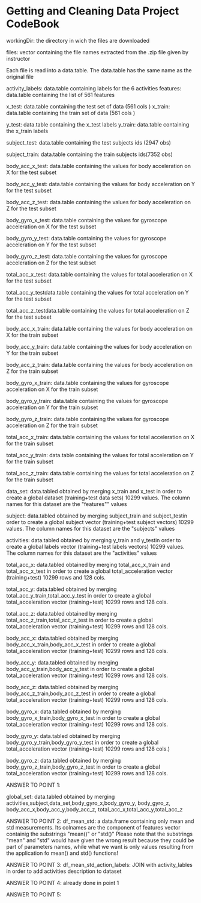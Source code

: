 Getting and Cleaning Data Project CodeBook
========================================================

workingDir: the directory in wich the files are downloaded

files: vector containing the file names extracted from the .zip file given
by instructor

Each file is read into a data.table. The data.table has the same name as the original file



activity_labels: data.table containing labels for the 6 activities
features: data.table containing the list of 561 features 

x_test: data.table containing the test set of data (561 cols )
x_train: data.table containing the train set of data (561 cols )

y_test: data.table containing the x_test labels
y_train: data.table containing the x_train labels

subject_test: data.table containing the test subjects ids (2947 obs)

subject_train: data.table containing the train subjects ids(7352 obs)

body_acc_x_test: data.table containing the values for body acceleration on X for the  test subset

body_acc_y_test: data.table containing the values for body acceleration on Y for the  test subset

body_acc_z_test: data.table containing the values for body acceleration on Z for the  test subset

body_gyro_x_test: data.table containing the values for gyroscope acceleration on X for the  test subset

body_gyro_y_test: data.table containing the values for gyroscope acceleration on Y for the  test subset

body_gyro_z_test: data.table containing the values for gyroscope acceleration on Z for the  test subset

total_acc_x_test: data.table containing the values for total acceleration on X for the  test subset

total_acc_y_testdata.table containing the values for total acceleration on Y for the  test subset

total_acc_z_testdata.table containing the values for total acceleration on Z for the  test subset

body_acc_x_train: data.table containing the values for body acceleration on X for the  train subset

body_acc_y_train: data.table containing the values for body acceleration on Y for the  train subset

body_acc_z_train: data.table containing the values for body acceleration on Z for the  train subset

body_gyro_x_train: data.table containing the values for gyroscope acceleration on X for the  train subset

body_gyro_y_train: data.table containing the values for gyroscope acceleration on Y for the  train subset

body_gyro_z_train: data.table containing the values for gyroscope acceleration on Z for the  train subset

total_acc_x_train: data.table containing the values for total acceleration on X for the  train subset

total_acc_y_train: data.table containing the values for total acceleration on Y for the  train subset

total_acc_z_train: data.table containing the values for total acceleration on Z for the  train subset


data_set: data.tabled obtained by merging x_train and x_test in order to create a global dataset (training+test data sets) 10299 values. The column names for this dataset are the "features"" values


subject: data.tabled obtained by merging subject_train and subject_testin order to create a global subject vector (training+test subject vectors) 10299 values. The column names for this dataset are the "subjects" values

activities: data.tabled obtained by merging y_train and y_testin order to create a global labels vector (training+test labels vectors) 10299 values. The column names for this dataset are the "activities" values

total_acc_x: data.tabled obtained by merging total_acc_x_train and total_acc_x_test in order to create a global total_acceleration vector (training+test) 10299 rows and 128 cols. 

total_acc_y: data.tabled obtained by merging total_acc_y_train,total_acc_y_test in order to create a global total_acceleration vector (training+test) 10299 rows and 128 cols.

total_acc_z: data.tabled obtained by merging total_acc_z_train,total_acc_z_test in order to create a global total_acceleration vector (training+test) 10299 rows and 128 cols.

body_acc_x: data.tabled obtained by merging body_acc_x_train,body_acc_x_test in order to create a global total_acceleration vector (training+test) 10299 rows and 128 cols. 

body_acc_y: data.tabled obtained by merging body_acc_y_train,body_acc_y_test in order to create a global total_acceleration vector (training+test) 10299 rows and 128 cols.

body_acc_z: data.tabled obtained by merging body_acc_z_train,body_acc_z_test in order to create a global total_acceleration vector (training+test) 10299 rows and 128 cols.

body_gyro_x: data.tabled obtained by merging body_gyro_x_train,body_gyro_x_test in order to create a global total_acceleration vector (training+test) 10299 rows and 128 cols.

body_gyro_y: data.tabled obtained by merging body_gyro_y_train,body_gyro_y_test in order to create a global total_acceleration vector (training+test) 10299 rows and 128 cols.)  

body_gyro_z: data.tabled obtained by merging body_gyro_z_train,body_gyro_z_test in order to create a global total_acceleration vector (training+test) 10299 rows and 128 cols.

ANSWER TO POINT 1:

global_set: data.tabled obtained by merging activities,subject,data_set,body_gyro_x,body_gyro_y, body_gyro_z, body_acc_x,body_acc_y,body_acc_z, total_acc_x,total_acc_y,total_acc_z 

ANSWER TO POINT 2:
df_mean_std: a data.frame containing only mean and std measurements. Its colnames are 
the component of features vector containig the substrings "mean()" or "std()"
Please note that the substrings "mean" and "std" would have given the wrong result
because they could be part of parameters names, while what we want is only
values resulting from the application fo mean() and std() functions!

ANSWER TO POINT 3:
df_mean_std_action_labels: JOIN with activity_lables in order to add activities description to dataset

ANSWER TO POINT 4:
already done in point 1

ANSWER TO POINT 5:





